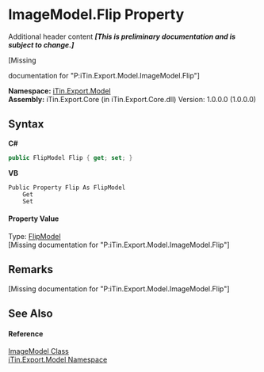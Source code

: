 # ImageModel.Flip Property 
Additional header content _**\[This is preliminary documentation and is subject to change.\]**_

\[Missing <summary> documentation for "P:iTin.Export.Model.ImageModel.Flip"\]

**Namespace:**&nbsp;<a href="ef57ffcc-e95e-b212-5a46-9aa6f5a3511f">iTin.Export.Model</a><br />**Assembly:**&nbsp;iTin.Export.Core (in iTin.Export.Core.dll) Version: 1.0.0.0 (1.0.0.0)

## Syntax

**C#**<br />
``` C#
public FlipModel Flip { get; set; }
```

**VB**<br />
``` VB
Public Property Flip As FlipModel
	Get
	Set
```


#### Property Value
Type: <a href="b559da2d-6208-06da-7cc7-c921b4a03bda">FlipModel</a><br />\[Missing <value> documentation for "P:iTin.Export.Model.ImageModel.Flip"\]

## Remarks
\[Missing <remarks> documentation for "P:iTin.Export.Model.ImageModel.Flip"\]

## See Also


#### Reference
<a href="137d2f5b-d37d-72be-e7a0-12bcf0b26444">ImageModel Class</a><br /><a href="ef57ffcc-e95e-b212-5a46-9aa6f5a3511f">iTin.Export.Model Namespace</a><br />